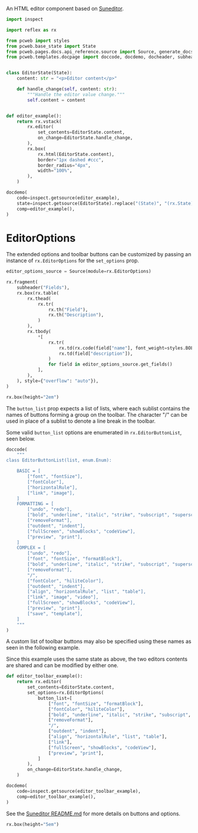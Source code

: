 An HTML editor component based on [Suneditor](http://suneditor.com/sample/index.html).

```python exec
import inspect

import reflex as rx

from pcweb import styles
from pcweb.base_state import State
from pcweb.pages.docs.api_reference.source import Source, generate_docs
from pcweb.templates.docpage import doccode, docdemo, docheader, subheader


class EditorState(State):
    content: str = "<p>Editor content</p>"

    def handle_change(self, content: str):
        """Handle the editor value change."""
        self.content = content


def editor_example():
    return rx.vstack(
        rx.editor(
            set_contents=EditorState.content,
            on_change=EditorState.handle_change,
        ),
        rx.box(
            rx.html(EditorState.content),
            border="1px dashed #ccc",
            border_radius="4px",
            width="100%",
        ),
    )
```

```python eval
docdemo(
    code=inspect.getsource(editor_example),
    state=inspect.getsource(EditorState).replace("(State)", "(rx.State)"),
    comp=editor_example(),
)
```

# EditorOptions

The extended options and toolbar buttons can be customized by passing an instance
of `rx.EditorOptions` for the `set_options` prop.

```python exec
editor_options_source = Source(module=rx.EditorOptions)
```

```python eval
rx.fragment(
    subheader("Fields"),
    rx.box(rx.table(
        rx.thead(
            rx.tr(
                rx.th("Field"),
                rx.th("Description"),
            )
        ),
        rx.tbody(
            *[
                rx.tr(
                    rx.td(rx.code(field["name"], font_weight=styles.BOLD_WEIGHT)),
                    rx.td(field["description"]),
                )
                for field in editor_options_source.get_fields()
            ],
        ),
    ), style={"overflow": "auto"}),
)
```

```python eval
rx.box(height="2em")
```

The `button_list` prop expects a list of lists, where each sublist contains the
names of buttons forming a group on the toolbar. The character "/" can be used
in place of a sublist to denote a line break in the toolbar.

Some valid `button_list` options are enumerated in `rx.EditorButtonList`, seen below.

```python eval
doccode(
    """
class EditorButtonList(list, enum.Enum):

    BASIC = [
        ["font", "fontSize"],
        ["fontColor"],
        ["horizontalRule"],
        ["link", "image"],
    ]
    FORMATTING = [
        ["undo", "redo"],
        ["bold", "underline", "italic", "strike", "subscript", "superscript"],
        ["removeFormat"],
        ["outdent", "indent"],
        ["fullScreen", "showBlocks", "codeView"],
        ["preview", "print"],
    ]
    COMPLEX = [
        ["undo", "redo"],
        ["font", "fontSize", "formatBlock"],
        ["bold", "underline", "italic", "strike", "subscript", "superscript"],
        ["removeFormat"],
        "/",
        ["fontColor", "hiliteColor"],
        ["outdent", "indent"],
        ["align", "horizontalRule", "list", "table"],
        ["link", "image", "video"],
        ["fullScreen", "showBlocks", "codeView"],
        ["preview", "print"],
        ["save", "template"],
    ]
    """
)
```

A custom list of toolbar buttons may also be specified using these names as seen
in the following example.

Since this example uses the same state as above, the two editors contents are
shared and can be modified by either one.

```python exec
def editor_toolbar_example():
    return rx.editor(
        set_contents=EditorState.content,
        set_options=rx.EditorOptions(
            button_list=[
                ["font", "fontSize", "formatBlock"],
                ["fontColor", "hiliteColor"],
                ["bold", "underline", "italic", "strike", "subscript", "superscript"],
                ["removeFormat"],
                "/",
                ["outdent", "indent"],
                ["align", "horizontalRule", "list", "table"],
                ["link"],
                ["fullScreen", "showBlocks", "codeView"],
                ["preview", "print"],
            ]
        ),
        on_change=EditorState.handle_change,
    )
```

```python eval
docdemo(
    code=inspect.getsource(editor_toolbar_example),
    comp=editor_toolbar_example(),
)
```

See the [Suneditor README.md](https://github.com/JiHong88/suneditor/blob/master/README.md) for more
details on buttons and options.

```python eval
rx.box(height="5em")
```